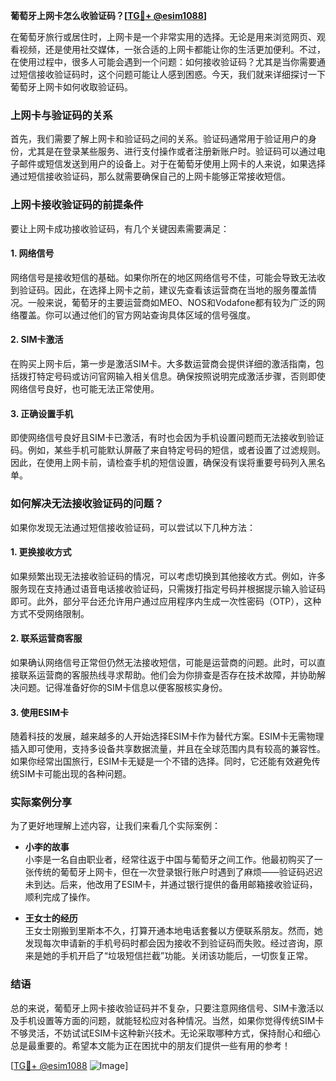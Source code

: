 **葡萄牙上网卡怎么收验证码？[[TG💪+ @esim1088](https://t.me/s/esim1088)]**

在葡萄牙旅行或居住时，上网卡是一个非常实用的选择。无论是用来浏览网页、观看视频，还是使用社交媒体，一张合适的上网卡都能让你的生活更加便利。不过，在使用过程中，很多人可能会遇到一个问题：如何接收验证码？尤其是当你需要通过短信接收验证码时，这个问题可能让人感到困惑。今天，我们就来详细探讨一下葡萄牙上网卡如何收取验证码。

### 上网卡与验证码的关系

首先，我们需要了解上网卡和验证码之间的关系。验证码通常用于验证用户的身份，尤其是在登录某些服务、进行支付操作或者注册新账户时。验证码可以通过电子邮件或短信发送到用户的设备上。对于在葡萄牙使用上网卡的人来说，如果选择通过短信接收验证码，那么就需要确保自己的上网卡能够正常接收短信。

### 上网卡接收验证码的前提条件

要让上网卡成功接收验证码，有几个关键因素需要满足：

#### 1. **网络信号**
   网络信号是接收短信的基础。如果你所在的地区网络信号不佳，可能会导致无法收到验证码。因此，在选择上网卡之前，建议先查看该运营商在当地的服务覆盖情况。一般来说，葡萄牙的主要运营商如MEO、NOS和Vodafone都有较为广泛的网络覆盖。你可以通过他们的官方网站查询具体区域的信号强度。

#### 2. **SIM卡激活**
   在购买上网卡后，第一步是激活SIM卡。大多数运营商会提供详细的激活指南，包括拨打特定号码或访问官网输入相关信息。确保按照说明完成激活步骤，否则即使网络信号良好，也可能无法正常使用。

#### 3. **正确设置手机**
   即使网络信号良好且SIM卡已激活，有时也会因为手机设置问题而无法接收到验证码。例如，某些手机可能默认屏蔽了来自特定号码的短信，或者设置了过滤规则。因此，在使用上网卡前，请检查手机的短信设置，确保没有误将重要号码列入黑名单。

### 如何解决无法接收验证码的问题？

如果你发现无法通过短信接收验证码，可以尝试以下几种方法：

#### 1. **更换接收方式**
   如果频繁出现无法接收验证码的情况，可以考虑切换到其他接收方式。例如，许多服务现在支持通过语音电话接收验证码，只需拨打指定号码并根据提示输入验证码即可。此外，部分平台还允许用户通过应用程序内生成一次性密码（OTP），这种方式不受网络限制。

#### 2. **联系运营商客服**
   如果确认网络信号正常但仍然无法接收短信，可能是运营商的问题。此时，可以直接联系运营商的客服热线寻求帮助。他们会为你排查是否存在技术故障，并协助解决问题。记得准备好你的SIM卡信息以便客服核实身份。

#### 3. **使用ESIM卡**
   随着科技的发展，越来越多的人开始选择ESIM卡作为替代方案。ESIM卡无需物理插入即可使用，支持多设备共享数据流量，并且在全球范围内具有较高的兼容性。如果你经常出国旅行，ESIM卡无疑是一个不错的选择。同时，它还能有效避免传统SIM卡可能出现的各种问题。

### 实际案例分享

为了更好地理解上述内容，让我们来看几个实际案例：

- **小李的故事**  
  小李是一名自由职业者，经常往返于中国与葡萄牙之间工作。他最初购买了一张传统的葡萄牙上网卡，但在一次登录银行账户时遇到了麻烦——验证码迟迟未到达。后来，他改用了ESIM卡，并通过银行提供的备用邮箱接收验证码，顺利完成了操作。

- **王女士的经历**  
  王女士刚搬到里斯本不久，打算开通本地电话套餐以方便联系朋友。然而，她发现每次申请新的手机号码时都会因为接收不到验证码而失败。经过咨询，原来是她的手机开启了“垃圾短信拦截”功能。关闭该功能后，一切恢复正常。

### 结语

总的来说，葡萄牙上网卡接收验证码并不复杂，只要注意网络信号、SIM卡激活以及手机设置等方面的问题，就能轻松应对各种情况。当然，如果你觉得传统SIM卡不够灵活，不妨试试ESIM卡这种新兴技术。无论采取哪种方式，保持耐心和细心总是最重要的。希望本文能为正在困扰中的朋友们提供一些有用的参考！

[[TG💪+ @esim1088](https://t.me/s/esim1088) ![Image](https://i.postimg.cc/4NQfJmqS/Snipaste-2025-05-13-00-14-12.png)]